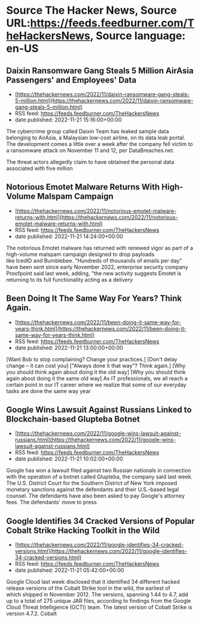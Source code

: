 # Source The Hacker News, Source URL:https://feeds.feedburner.com/TheHackersNews, Source language: en-US

## Daixin Ransomware Gang Steals 5 Million AirAsia Passengers' and Employees' Data
 - [https://thehackernews.com/2022/11/daixin-ransomware-gang-steals-5-million.html](https://thehackernews.com/2022/11/daixin-ransomware-gang-steals-5-million.html)
 - RSS feed: https://feeds.feedburner.com/TheHackersNews
 - date published: 2022-11-21 15:16:00+00:00

The cybercrime group called Daixin Team has leaked sample data belonging to AirAsia, a Malaysian low-cost airline, on its data leak portal.
The development comes a little over a week after the company fell victim to a ransomware attack on November 11 and 12, per DataBreaches.net.
<!--adsense-->
The threat actors allegedly claim to have obtained the personal data associated with five million

## Notorious Emotet Malware Returns With High-Volume Malspam Campaign
 - [https://thehackernews.com/2022/11/notorious-emotet-malware-returns-with.html](https://thehackernews.com/2022/11/notorious-emotet-malware-returns-with.html)
 - RSS feed: https://feeds.feedburner.com/TheHackersNews
 - date published: 2022-11-21 14:24:00+00:00

The notorious Emotet malware has returned with renewed vigor as part of a high-volume malspam campaign designed to drop payloads like IcedID and Bumblebee.
"Hundreds of thousands of emails per day" have been sent since early November 2022, enterprise security company Proofpoint said last week, adding, "the new activity suggests Emotet is returning to its full functionality acting as a delivery

## Been Doing It The Same Way For Years? Think Again.
 - [https://thehackernews.com/2022/11/been-doing-it-same-way-for-years-think.html](https://thehackernews.com/2022/11/been-doing-it-same-way-for-years-think.html)
 - RSS feed: https://feeds.feedburner.com/TheHackersNews
 - date published: 2022-11-21 13:00:00+00:00

[Want Bob to stop complaining? Change your practices.]
[Don't delay change – it can cost you]
["Always done it that way"? Think again.]
[Why you should think again about doing it the old way]
[Why you should think again about doing it the same old way]
As IT professionals, we all reach a certain point in our IT career where we realize that some of our everyday tasks are done the same way year

## Google Wins Lawsuit Against Russians Linked to Blockchain-based Glupteba Botnet
 - [https://thehackernews.com/2022/11/google-wins-lawsuit-against-russians.html](https://thehackernews.com/2022/11/google-wins-lawsuit-against-russians.html)
 - RSS feed: https://feeds.feedburner.com/TheHackersNews
 - date published: 2022-11-21 10:02:00+00:00

Google has won a lawsuit filed against two Russian nationals in connection with the operation of a botnet called Glupteba, the company said last week.
The U.S. District Court for the Southern District of New York imposed monetary sanctions against the defendants and their U.S.-based legal counsel. The defendants have also been asked to pay Google's attorney fees. The defendants' move to press

## Google Identifies 34 Cracked Versions of Popular Cobalt Strike Hacking Toolkit in the Wild
 - [https://thehackernews.com/2022/11/google-identifies-34-cracked-versions.html](https://thehackernews.com/2022/11/google-identifies-34-cracked-versions.html)
 - RSS feed: https://feeds.feedburner.com/TheHackersNews
 - date published: 2022-11-21 05:42:00+00:00

Google Cloud last week disclosed that it identified 34 different hacked release versions of the Cobalt Strike tool in the wild, the earliest of which shipped in November 2012.
The versions, spanning 1.44 to 4.7, add up to a total of 275 unique JAR files, according to findings from the Google Cloud Threat Intelligence (GCTI) team. The latest version of Cobalt Strike is version 4.7.2.
Cobalt

